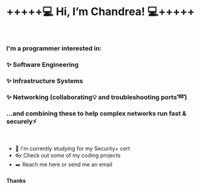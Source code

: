 # +++++💻  Hi, I’m Chandrea!  💻+++++
&nbsp;
&nbsp;
&nbsp;
### I'm a programmer interested in:
### ✨ Software Engineering
### ✨ Infrastructure Systems
### ✨ Networking (collaborating💡 and troubleshooting ports➿)
### ...and combining these to help complex networks run fast & securely⚡
&nbsp;
&nbsp;
&nbsp;
- 👀 I'm currently studying for my Security+ cert
- 👓 Check out some of my coding projects
- ✒️ Reach me here or send me an email
&nbsp;
&nbsp;
&nbsp;
#### Thanks
